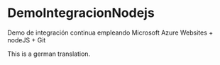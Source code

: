 # DemoIntegracionNodejs
Demo de integración continua empleando Microsoft Azure Websites + nodeJS + Git

This is a german translation.
